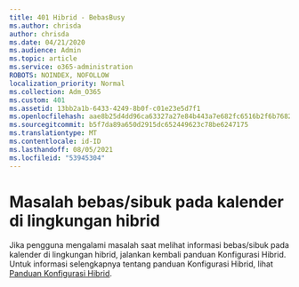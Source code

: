 ```yaml
---
title: 401 Hibrid - BebasBusy
ms.author: chrisda
author: chrisda
ms.date: 04/21/2020
ms.audience: Admin
ms.topic: article
ms.service: o365-administration
ROBOTS: NOINDEX, NOFOLLOW
localization_priority: Normal
ms.collection: Adm_O365
ms.custom: 401
ms.assetid: 13bb2a1b-6433-4249-8b0f-c01e23e5d7f1
ms.openlocfilehash: aae8b25d4dd96ca63327a27e84b443a7e682fc6516b2f6b76820da6b125dc1f4
ms.sourcegitcommit: b5f7da89a650d2915dc652449623c78be6247175
ms.translationtype: MT
ms.contentlocale: id-ID
ms.lasthandoff: 08/05/2021
ms.locfileid: "53945304"
---
```

# <a name="calendar-freebusy-issues-in-hybrid-environments"></a>Masalah bebas/sibuk pada kalender di lingkungan hibrid

Jika pengguna mengalami masalah saat melihat informasi bebas/sibuk pada kalender di lingkungan hibrid, jalankan kembali panduan Konfigurasi Hibrid. Untuk informasi selengkapnya tentang panduan Konfigurasi Hibrid, lihat [Panduan Konfigurasi Hibrid](https://go.microsoft.com/fwlink/p/?linkid=528149).
